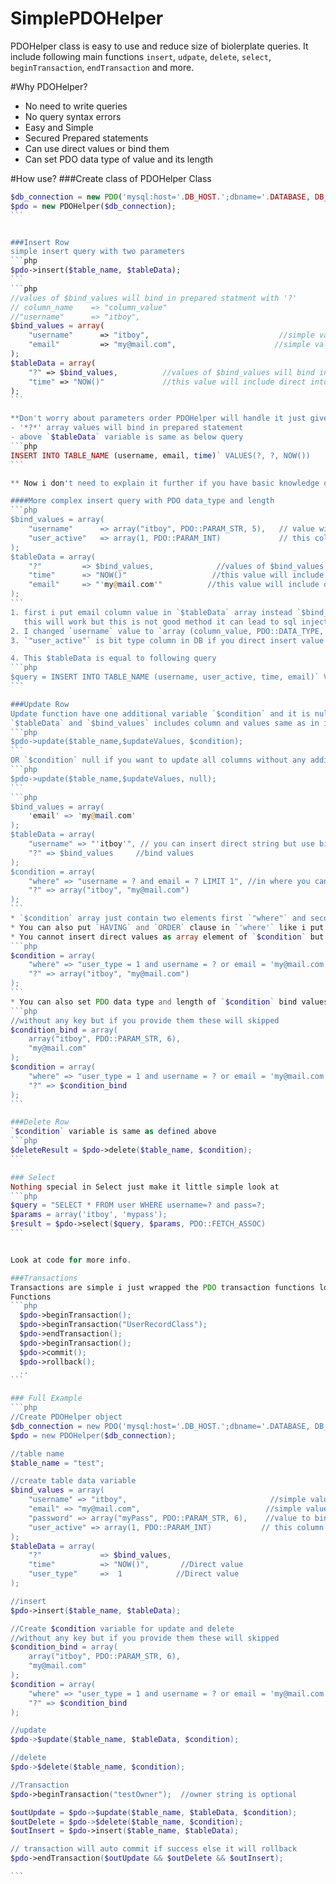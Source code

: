 # SimplePDOHelper
PDOHelper class is easy to use and reduce size of biolerplate queries.
It include following main functions `insert`, `udpate`, `delete`, `select`, `beginTransaction`, `endTransaction` and more.

#Why PDOHelper?

* No need to write queries
* No query syntax errors
* Easy and Simple
* Secured Prepared statements
* Can use direct values or bind them
* Can set PDO data type of value and its length


#How use?
###Create class of PDOHelper Class

````php
$db_connection = new PDO('mysql:host='.DB_HOST.';dbname='.DATABASE, DB_USER, DB_PASS,$pdo_options);
$pdo = new PDOHelper($db_connection);
```


###Insert Row
simple insert query with two parameters
```php
$pdo->insert($table_name, $tableData);
```
```php
//values of $bind_values will bind in prepared statment with '?'
// column_name    => "column_value"
//"username"      => "itboy",
$bind_values = array(
    "username"      => "itboy",                             //simple value
    "email"         => "my@mail.com",                      //simple value
);
$tableData = array(
    "?" => $bind_values,          //values of $bind_values will bind in prepared statment with '?'                          
    "time" => "NOW()"             //this value will include direct into query
);
```  

**Don't worry about parameters order PDOHelper will handle it just give right value to right column.**   
- '*?*' array values will bind in prepared statement
- above `$tableData` variable is same as below query  
```php
INSERT INTO TABLE_NAME (username, email, time)` VALUES(?, ?, NOW())
```

** Now i don't need to explain it further if you have basic knowledge of prepared statements then you should know where is magic. **

####More complex insert query with PDO data_type and length
```php
$bind_values = array(
    "username"      => array("itboy", PDO::PARAM_STR, 5),   // value with data_type and length
    "user_active"   => array(1, PDO::PARAM_INT)             // this column is type of BIT(1) and will bind with int type
);
$tableData = array(
    "?"         => $bind_values,              //values of $bind_values will bind in prepared statment                          
    "time"      => "NOW()"                   //this value will include direct into query
    "email"     => "'my@mail.com'"          //this value will include direct into query
);
```
1. first i put email column value in `$tableData` array instead `$bind_values` now it will not bind and directly entered into email column
   this will work but this is not good method it can lead to sql injection google it for more information.
2. I changed `username` value to `array (column_value, PDO::DATA_TYPE, length)`. You can use PDO data types and set length of value
3. `"user_active"` is bit type column in DB if you direct insert value into it you will get exception so i set its type to `PDO::PARAM_INT`.

4. This $tableData is equal to following query  
```php
$query = INSERT INTO TABLE_NAME (username, user_active, time, email)` VALUES (?, ?, NOW(), 'my@mail.com');
```

###Update Row
Update function have one additional variable `$condition` and it is nullable.  
`$tableData` and `$bind_values` includes column and values same as in insert.  
```php
$pdo->update($table_name,$updateValues, $condition);
```
OR `$condition` null if you want to update all columns without any additional clause
```php
$pdo->update($table_name,$updateValues, null);
```
```php
$bind_values = array(
    'email' => 'my@mail.com'
);
$tableData = array(
    "username" => "'itboy'", // you can insert direct string but use bind value instead
    "?" => $bind_values     //bind values
);
$condition = array(
    "where" => "username = ? and email = ? LIMIT 1", //in where you can add addition clause as well like having or order
    "?" => array("itboy", "my@mail.com")
);
```
* `$condition` array just contain two elements first `"where"` and second `"?"`. Don't set `"?"`if there is no "?" in `"where"`.  
* You can also put `HAVING` and `ORDER` clause in `'where'` like i put `LIMIT 1`.  
* You cannot insert direct values as array element of `$condition` but you can put in `"where"` element like that
```php
$condition = array(
    "where" => "user_type = 1 and username = ? or email = 'my@mail.com' ",
    "?" => array("itboy", "my@mail.com")
);
```
* You can also set PDO data type and length of `$condition` bind values
```php
//without any key but if you provide them these will skipped
$condition_bind = array(
    array("itboy", PDO::PARAM_STR, 6),
    "my@mail.com"
);
$condition = array(
    "where" => "user_type = 1 and username = ? or email = 'my@mail.com' ",
    "?" => $condition_bind
);
```

###Delete Row
`$condition` variable is same as defined above  
```php
$deleteResult = $pdo->delete($table_name, $condition);
```

### Select
Nothing special in Select just make it little simple look at  
```php
$query = "SELECT * FROM user WHERE username=? and pass=?;
$params = array('itboy', 'mypass');
$result = $pdo->select($query, $params, PDO::FETCH_ASSOC)
```


Look at code for more info.

###Transactions
Transactions are simple i just wrapped the PDO transaction functions look at code.  
Functions  
```php
  $pdo->beginTransaction();
  $pdo->beginTransaction("UserRecordClass");
  $pdo->endTransaction();
  $pdo->beginTransaction();
  $pdo->commit();
  $pdo->rollback();
  ..
```

### Full Example
```php
//Create PDOHelper object
$db_connection = new PDO('mysql:host='.DB_HOST.';dbname='.DATABASE, DB_USER, DB_PASS,$pdo_options); 
$pdo = new PDOHelper($db_connection);

//table name
$table_name = "test";

//create table data variable
$bind_values = array(
    "username" => "itboy",                                //simple value
    "email" => "my@mail.com",                            //simple value
    "password" => array("myPass", PDO::PARAM_STR, 6),    //value to bind with type and length
    "user_active" => array(1, PDO::PARAM_INT)           // this column is type of BIT(1) and will bind with int type
);
$tableData = array(
    "?"             => $bind_values,
    "time"          => "NOW()",       //Direct value
    "user_type"     =>  1            //Direct value
);

//insert
$pdo->insert($table_name, $tableData);

//Create $condition variable for update and delete
//without any key but if you provide them these will skipped
$condition_bind = array(
    array("itboy", PDO::PARAM_STR, 6),
    "my@mail.com"
);
$condition = array(
    "where" => "user_type = 1 and username = ? or email = 'my@mail.com' ",
    "?" => $condition_bind
);

//update
$pdo->$update($table_name, $tableData, $condition);

//delete
$pdo->$delete($table_name, $condition);

//Transaction
$pdo->beginTransaction("testOwner");  //owner string is optional

$outUpdate = $pdo->$update($table_name, $tableData, $condition);
$outDelete = $pdo->$delete($table_name, $condition);
$outInsert = $pdo->insert($table_name, $tableData);

// transaction will auto commit if success else it will rollback
$pdo->endTransaction($outUpdate && $outDelete && $outInsert);

```
